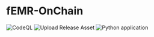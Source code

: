 # fEMR-OnChain
![CodeQL](https://github.com/FEMR/fEMR-OnChain-Core/workflows/CodeQL/badge.svg)
![Upload Release Asset](https://github.com/FEMR/fEMR-OnChain-Core/workflows/Upload%20Release%20Asset/badge.svg)
![Python application](https://github.com/FEMR/fEMR-OnChain-Core/workflows/Python%20application/badge.svg)
